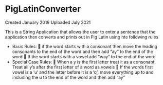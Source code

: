# PigLatinConverter

Created January 2019
Uploaded July 2021 

This is a String Application that allows the user to enter a sentence that the application then converts and prints out in Pig Latin using hte following rules

- Basic Rules:
 if the word starts with a consonant then move the leading consonants to the end of the word and then add “ay” to the end of the word
 If the word starts with a vowel add “way” to the end of the word
- Special Case Rules:
 When a y is the first letter treat it as a consonant. Treat all y’s after the first letter of a word as vowels
 If the words first vowel is a ‘u’ and the letter before it is a ‘q’, move everything up to and including
the u to the end of the word and then add “ay”
